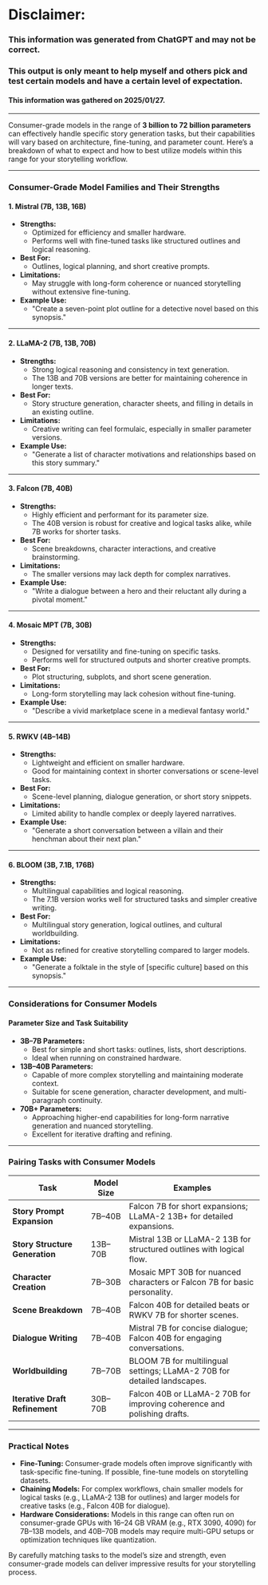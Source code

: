 # Disclaimer:
### This information was generated from ChatGPT and may not be correct. 
### This output is only meant to help myself and others pick and test certain models and have a certain level of expectation.

#### This information was gathered on 2025/01/27.

---
Consumer-grade models in the range of **3 billion to 72 billion parameters** can effectively handle specific story generation tasks, but their capabilities will vary based on architecture, fine-tuning, and parameter count. Here’s a breakdown of what to expect and how to best utilize models within this range for your storytelling workflow.

---

### **Consumer-Grade Model Families and Their Strengths**

#### **1. Mistral (7B, 13B, 16B)**
- **Strengths:**
  - Optimized for efficiency and smaller hardware.
  - Performs well with fine-tuned tasks like structured outlines and logical reasoning.
- **Best For:**
  - Outlines, logical planning, and short creative prompts.
- **Limitations:**
  - May struggle with long-form coherence or nuanced storytelling without extensive fine-tuning.
- **Example Use:**
  - "Create a seven-point plot outline for a detective novel based on this synopsis."

---

#### **2. LLaMA-2 (7B, 13B, 70B)**
- **Strengths:**
  - Strong logical reasoning and consistency in text generation.
  - The 13B and 70B versions are better for maintaining coherence in longer texts.
- **Best For:**
  - Story structure generation, character sheets, and filling in details in an existing outline.
- **Limitations:**
  - Creative writing can feel formulaic, especially in smaller parameter versions.
- **Example Use:**
  - "Generate a list of character motivations and relationships based on this story summary."

---

#### **3. Falcon (7B, 40B)**
- **Strengths:**
  - Highly efficient and performant for its parameter size.
  - The 40B version is robust for creative and logical tasks alike, while 7B works for shorter tasks.
- **Best For:**
  - Scene breakdowns, character interactions, and creative brainstorming.
- **Limitations:**
  - The smaller versions may lack depth for complex narratives.
- **Example Use:**
  - "Write a dialogue between a hero and their reluctant ally during a pivotal moment."

---

#### **4. Mosaic MPT (7B, 30B)**
- **Strengths:**
  - Designed for versatility and fine-tuning on specific tasks.
  - Performs well for structured outputs and shorter creative prompts.
- **Best For:**
  - Plot structuring, subplots, and short scene generation.
- **Limitations:**
  - Long-form storytelling may lack cohesion without fine-tuning.
- **Example Use:**
  - "Describe a vivid marketplace scene in a medieval fantasy world."

---

#### **5. RWKV (4B–14B)**
- **Strengths:**
  - Lightweight and efficient on smaller hardware.
  - Good for maintaining context in shorter conversations or scene-level tasks.
- **Best For:**
  - Scene-level planning, dialogue generation, or short story snippets.
- **Limitations:**
  - Limited ability to handle complex or deeply layered narratives.
- **Example Use:**
  - "Generate a short conversation between a villain and their henchman about their next plan."

---

#### **6. BLOOM (3B, 7.1B, 176B)**
- **Strengths:**
  - Multilingual capabilities and logical reasoning.
  - The 7.1B version works well for structured tasks and simpler creative writing.
- **Best For:**
  - Multilingual story generation, logical outlines, and cultural worldbuilding.
- **Limitations:**
  - Not as refined for creative storytelling compared to larger models.
- **Example Use:**
  - "Generate a folktale in the style of [specific culture] based on this synopsis."

---

### **Considerations for Consumer Models**

#### **Parameter Size and Task Suitability**
- **3B–7B Parameters:**
  - Best for simple and short tasks: outlines, lists, short descriptions.
  - Ideal when running on constrained hardware.
- **13B–40B Parameters:**
  - Capable of more complex storytelling and maintaining moderate context.
  - Suitable for scene generation, character development, and multi-paragraph continuity.
- **70B+ Parameters:**
  - Approaching higher-end capabilities for long-form narrative generation and nuanced storytelling.
  - Excellent for iterative drafting and refining.

---

### **Pairing Tasks with Consumer Models**

| **Task**                        | **Model Size** | **Examples**                                                                 |
|----------------------------------|----------------|------------------------------------------------------------------------------|
| **Story Prompt Expansion**      | 7B–40B         | Falcon 7B for short expansions; LLaMA-2 13B+ for detailed expansions.       |
| **Story Structure Generation**  | 13B–70B        | Mistral 13B or LLaMA-2 13B for structured outlines with logical flow.       |
| **Character Creation**          | 7B–30B         | Mosaic MPT 30B for nuanced characters or Falcon 7B for basic personality.   |
| **Scene Breakdown**             | 7B–40B         | Falcon 40B for detailed beats or RWKV 7B for shorter scenes.                |
| **Dialogue Writing**            | 7B–40B         | Mistral 7B for concise dialogue; Falcon 40B for engaging conversations.     |
| **Worldbuilding**               | 7B–70B         | BLOOM 7B for multilingual settings; LLaMA-2 70B for detailed landscapes.    |
| **Iterative Draft Refinement**  | 30B–70B        | Falcon 40B or LLaMA-2 70B for improving coherence and polishing drafts.     |

---

### **Practical Notes**
- **Fine-Tuning:** Consumer-grade models often improve significantly with task-specific fine-tuning. If possible, fine-tune models on storytelling datasets.
- **Chaining Models:** For complex workflows, chain smaller models for logical tasks (e.g., LLaMA-2 13B for outlines) and larger models for creative tasks (e.g., Falcon 40B for dialogue).
- **Hardware Considerations:** Models in this range can often run on consumer-grade GPUs with 16–24 GB VRAM (e.g., RTX 3090, 4090) for 7B–13B models, and 40B–70B models may require multi-GPU setups or optimization techniques like quantization.

By carefully matching tasks to the model’s size and strength, even consumer-grade models can deliver impressive results for your storytelling process.